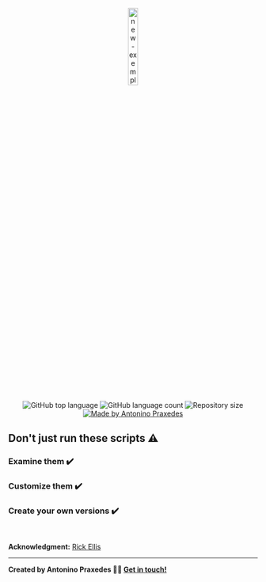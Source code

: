 <p align="center">
    <img alt="new-exemple" src="https://i.ibb.co/S5zHnTc/arch-Linux.png" width="20%">
</p>

<p align="center">
  <img alt="GitHub top language" src="https://img.shields.io/github/languages/top/apfjunior/arch-linux-post-install">
  <img alt="GitHub language count" src="https://img.shields.io/github/languages/count/apfjunior/arch-linux-post-install">
  <img alt="Repository size" src="https://img.shields.io/github/repo-size/apfjunior/arch-linux-post-install">
  <a href="https://github.com/apfjunior">
    <img alt="Made by Antonino Praxedes" src="https://img.shields.io/badge/created%20by-Antonino%20Praxedes-blue">
  </a>
</p>

## Don't just run these scripts :warning:
### Examine them :heavy_check_mark: 
### Customize them :heavy_check_mark: 
### Create your own versions :heavy_check_mark:

<br />

**Acknowledgment:** [Rick Ellis](https://github.com/rickellis)

-----
**Created by Antonino Praxedes 👋🏻 [Get in touch!](https://www.linkedin.com/in/antoninopraxedes/)**
